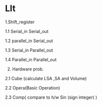 # LIt

 1.Shift_register 
 
 1.1 Serial_in Serial_out
 
 1.2 parallel_in Serial_out
 
 1.3 Serial_in Parallel_out
 
 1.4 Parallel_in Parallel_out
 
 2. Hardware prob. 
 
 2.1 Cube (calculate LSA ,SA and Volume)
 
 2.2 Opera(Basic Operation) 
 
 2.3 Comp( compare to h/w Sin (sign integer) )
 
 
